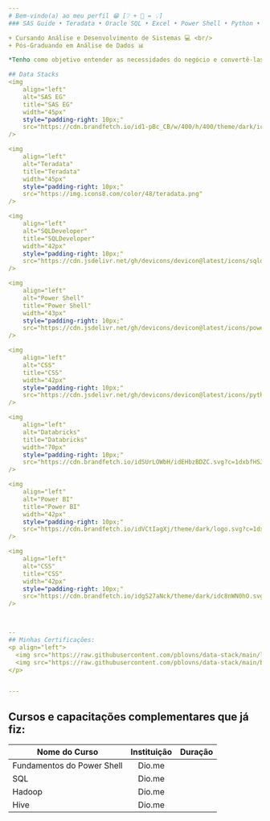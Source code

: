 ```yaml
---
# Bem-vindo(a) ao meu perfil 😁 [❔ + 🧠 = 💡]
### SAS Guide • Teradata • Oracle SQL • Excel • Power Shell • Python • Databricks

+ Cursando Análise e Desenvolvimento de Sistemas 💻 <br/>
+ Pós-Graduando em Análise de Dados 📊

*Tenho como objetivo entender as necessidades do negócio e convertê-las em soluções eficazes por meio da tecnologia.*

## Data Stacks
<img
	align="left"
	alt="SAS EG"
	title="SAS EG"
	width="45px"
	style="padding-right: 10px;"
	src="https://cdn.brandfetch.io/id1-pBc_CB/w/400/h/400/theme/dark/icon.jpeg?c=1dxbfHSJFAPEGdCLU4o5B"
/>

<img
	align="left"
	alt="Teradata"
	title="Teradata"
	width="45px"
	style="padding-right: 10px;"
	src="https://img.icons8.com/color/48/teradata.png"
/>

<img
	align="left"
	alt="SQLDeveloper"
	title="SQLDeveloper"
	width="42px"
	style="padding-right: 10px;"
	src="https://cdn.jsdelivr.net/gh/devicons/devicon@latest/icons/sqldeveloper/sqldeveloper-original.svg"
/>

<img
	align="left"
	alt="Power Shell"
	title="Power Shell"
	width="43px"
	style="padding-right: 10px;"
	src="https://cdn.jsdelivr.net/gh/devicons/devicon@latest/icons/powershell/powershell-original.svg"
/>

<img
	align="left"
	alt="CSS"
	title="CSS"
	width="42px"
	style="padding-right: 10px;"
	src="https://cdn.jsdelivr.net/gh/devicons/devicon@latest/icons/python/python-original.svg"
/>

<img
	align="left"
	alt="Databricks"
	title="Databricks"
	width="70px"
	style="padding-right: 10px;"
	src="https://cdn.brandfetch.io/idSUrLOWbH/idEHbzBDZC.svg?c=1dxbfHSJFAPEGdCLU4o5B"
/>

<img
	align="left"
	alt="Power BI"
	title="Power BI"
	width="42px"
	style="padding-right: 10px;"
	src="https://cdn.brandfetch.io/idVCtIagXj/theme/dark/logo.svg?c=1dxbfHSJFAPEGdCLU4o5B"
/>

<img
	align="left"
	alt="CSS"
	title="CSS"
	width="42px"
	style="padding-right: 10px;"
	src="https://cdn.brandfetch.io/idgS27aNck/theme/dark/idc8nWN0hO.svg?c=1dxbfHSJFAPEGdCLU4o5B"
/>



--
## Minhas Certificações:
<p align="left">
  <img src="https://raw.githubusercontent.com/pblovns/data-stack/main/lakehouse-fundamentals.png" width="147">
  <img src="https://raw.githubusercontent.com/pblovns/data-stack/main/business-intelligence-foundation-professional-certi.png" width="150">
</p>


---
```

Cursos e capacitações complementares que já fiz:
---

| Nome do Curso               | Instituição   | Duração      |
| ----------------------------|:-------------:|------------- |
| Fundamentos do Power Shell  | Dio.me        |              |
| SQL                         | Dio.me        |              |
| Hadoop                      | Dio.me        |              |
| Hive                        | Dio.me        |              |
